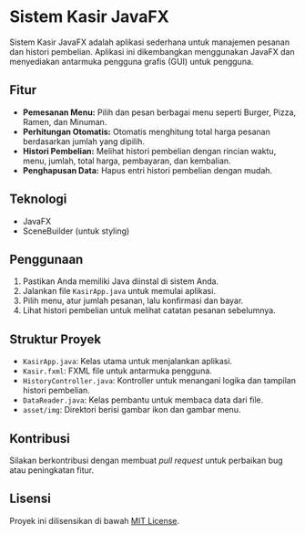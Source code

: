 # Sistem Kasir JavaFX

Sistem Kasir JavaFX adalah aplikasi sederhana untuk manajemen pesanan dan histori pembelian. Aplikasi ini dikembangkan menggunakan JavaFX dan menyediakan antarmuka pengguna grafis (GUI) untuk pengguna.

## Fitur

- **Pemesanan Menu:** Pilih dan pesan berbagai menu seperti Burger, Pizza, Ramen, dan Minuman.
- **Perhitungan Otomatis:** Otomatis menghitung total harga pesanan berdasarkan jumlah yang dipilih.
- **Histori Pembelian:** Melihat histori pembelian dengan rincian waktu, menu, jumlah, total harga, pembayaran, dan kembalian.
- **Penghapusan Data:** Hapus entri histori pembelian dengan mudah.

## Teknologi

- JavaFX
- SceneBuilder (untuk styling)

## Penggunaan

1. Pastikan Anda memiliki Java diinstal di sistem Anda.
2. Jalankan file `KasirApp.java` untuk memulai aplikasi.
3. Pilih menu, atur jumlah pesanan, lalu konfirmasi dan bayar.
4. Lihat histori pembelian untuk melihat catatan pesanan sebelumnya.

## Struktur Proyek

- `KasirApp.java`: Kelas utama untuk menjalankan aplikasi.
- `Kasir.fxml`: FXML file untuk antarmuka pengguna.
- `HistoryController.java`: Kontroller untuk menangani logika dan tampilan histori pembelian.
- `DataReader.java`: Kelas pembantu untuk membaca data dari file.
- `asset/img`: Direktori berisi gambar ikon dan gambar menu.

## Kontribusi

Silakan berkontribusi dengan membuat *pull request* untuk perbaikan bug atau peningkatan fitur.

## Lisensi

Proyek ini dilisensikan di bawah [MIT License](LICENSE).
